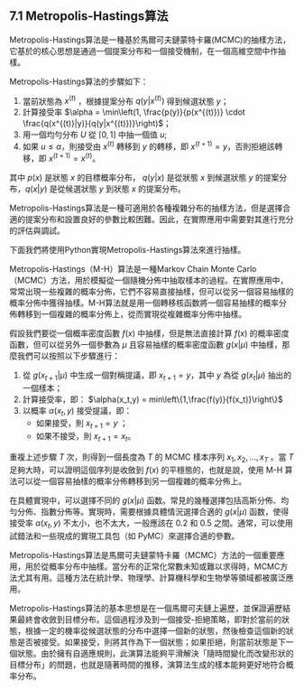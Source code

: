 ## 7.1 Metropolis-Hastings算法

Metropolis-Hastings算法是一種基於馬爾可夫鏈蒙特卡羅(MCMC)的抽樣方法，它基於的核心思想是通過一個提案分布和一個接受機制，在一個高維空間中作抽樣。

Metropolis-Hastings算法的步驟如下：

1. 當前狀態為 $x^{(t)}$ ，根據提案分布 $q(y|x^{(t)})$ 得到候選狀態 $y$；
2. 計算接受率 $\alpha = \min\left(1, \frac{p(y)}{p(x^{(t)})} \cdot \frac{q(x^{(t)}|y)}{q(y|x^{(t)})}\right)$；
3. 用一個均勻分布 $U$ 從 $[0,1]$ 中抽一個值 $u$;
4. 如果 $u \leq \alpha$，則接受由 $x^{(t)}$ 轉移到 $y$ 的轉移，即 $x^{(t+1)}=y$，否則拒絕該轉移，即 $x^{(t+1)}=x^{(t)}$。

其中 $p(x)$ 是狀態 $x$ 的目標概率分布， $q(y|x)$ 是從狀態 $x$ 到候選狀態 $y$ 的提案分布，$q(x|y)$ 是從候選狀態 $y$ 到狀態 $x$ 的提案分布。

Metropolis-Hastings算法是一種可適用於各種複雜分布的抽樣方法，但是選擇合適的提案分布和設置良好的參數比較困難。因此，在實際應用中需要對其進行充分的評估與調試。

下面我們將使用Python實現Metropolis-Hastings算法來進行抽樣。

Metropolis-Hastings（M-H）算法是一種Markov Chain Monte Carlo（MCMC）方法，用於模擬從一個隨機分佈中抽取樣本的過程。在實際應用中，常常出現一些複雜的概率分佈，它們不容易直接抽樣，但可以從另一個容易抽樣的概率分佈中獲得抽樣。M-H算法就是用一個轉移核函数將一個容易抽樣的概率分佈轉移到一個複雜的概率分佈上，從而實現從複雜概率分佈中抽樣。

假設我們要從一個概率密度函數 $f(x)$ 中抽樣，但是無法直接計算 $f(x)$ 的概率密度函數，但可以從另外一個參數為 $\mu$ 且容易抽樣的概率密度函數 $g(x|\mu)$ 中抽樣，那麼我們可以按照以下步驟進行：

1. 從 $g(x_{t+1}|\mu)$ 中生成一個對稱提議，即 $x_{t+1}=y$，其中 $y$ 為從 $g(x_t|\mu)$ 抽出的一個樣本；
2. 計算接受率，即： $\alpha(x_t,y) = min\left\{1,\frac{f(y)}{f(x_t)}\right\}$
3. 以概率 $\alpha(x_t,y)$ 接受提議，即：
	- 如果接受，則 $x_{t+1}=y$ ；
	- 如果不接受，則 $x_{t+1}=x_t$。

重複上述步驟 $T$ 次，則得到一個長度為 $T$ 的 MCMC 樣本序列 $x_1,x_2,...,x_T$ 。當 $T$ 足夠大時，可以證明這個序列是收斂到 $f(x)$ 的平穩態的，也就是說，使用 M-H 算法可以從一個容易抽樣的概率分佈轉移到另一個複雜的概率分佈上。

在具體實現中，可以選擇不同的 $g(x|\mu)$ 函数。常見的幾種選擇包括高斯分佈、均勻分佈、指數分佈等。實現時，需要根據具體情況選擇合適的 $g(x|\mu)$ 函数，使得接受率 $\alpha(x_t,y)$ 不太小，也不太大，一般應該在 0.2 和 0.5 之間。通常，可以使用試錯法和一些現成的實現工具包（如 PyMC）來選擇合適的參數。

Metropolis-Hastings算法是馬爾可夫鏈蒙特卡羅（MCMC）方法的一個重要應用，用於從概率分布中抽樣。當分布的正常化常數未知或難以求得時，MCMC方法尤其有用。這種方法在統計學、物理學、計算機科學和生物學等領域都被廣泛應用。

Metropolis-Hastings算法的基本思想是在一個馬爾可夫鏈上遍歷，並保證遍歷結果最終會收斂到目標分布。這個過程涉及到一個接受-拒絕策略，即對於當前的狀態，根據一定的機率從候選狀態的分布中選擇一個新的狀態，然後檢查這個新的狀態是否被接受。如果接受，則將其作為下一個狀態；如果拒絕，則當前狀態是下一個狀態。由於擁有自適應規則，此演算法能夠平滑解決「隨時間變化而改變形狀的目標分布」的問題，也就是隨著時間的推移，演算法生成的樣本能夠更好地符合概率分布。

